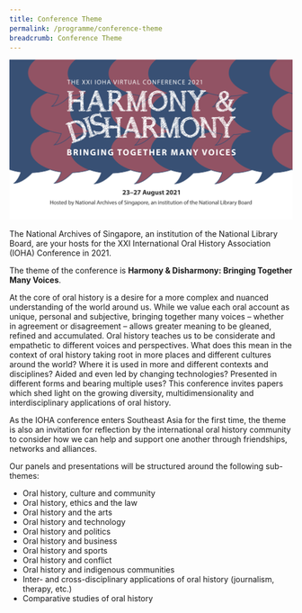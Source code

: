 ```yaml
---
title: Conference Theme
permalink: /programme/conference-theme
breadcrumb: Conference Theme
---
```

![Alt text for image on Isomer site](/images/IOHA2021-ConferenceBanner.jpg)

The National Archives of Singapore, an institution of the National Library Board, are your hosts for the XXI International Oral History Association (IOHA) Conference in 2021.

The theme of the conference is **Harmony & Disharmony: Bringing Together Many Voices**.

At the core of oral history is a desire for a more complex and nuanced understanding of the world around us. While we value each oral account as unique, personal and subjective, bringing together many voices – whether in agreement or disagreement – allows greater meaning to be gleaned, refined and accumulated. Oral history teaches us to be considerate and empathetic to different voices and perspectives. What does this mean in the context of oral history taking root in more places and different cultures around the world? Where it is used in more and different contexts and disciplines? Aided and even led by changing technologies? Presented in different forms and bearing multiple uses? This conference invites papers which shed light on the growing diversity, multidimensionality and interdisciplinary applications of oral history.

As the IOHA conference enters Southeast Asia for the first time, the theme is also an invitation for reflection by the international oral history community to consider how we can help and support one another through friendships, networks and alliances.

Our panels and presentations will be structured around the following sub-themes:
* Oral history, culture and community
* Oral history, ethics and the law
* Oral history and the arts
* Oral history and technology
* Oral history and politics
* Oral history and business
* Oral history and sports
* Oral history and conflict
* Oral history and indigenous communities
* Inter- and cross-disciplinary applications of oral history (journalism, therapy, etc.)
* Comparative studies of oral history
